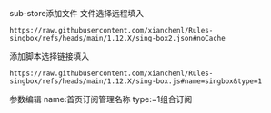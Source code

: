 

sub-store添加文件
文件选择远程填入
```
https://raw.githubusercontent.com/xianchenl/Rules-singbox/refs/heads/main/1.12.X/sing-box2.json#noCache
```

添加脚本选择链接填入
```
https://raw.githubusercontent.com/xianchenl/Rules-singbox/refs/heads/main/1.12.X/sing-box.js#name=singbox&type=1
```
参数编辑
name:首页订阅管理名称
type:=1组合订阅
